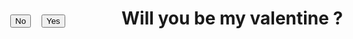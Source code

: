 <html>
<head>
<style>
#n {
	position: absolute;
	top:100px;
	left: 50px;
}
#y {
	position: absolute;
	top:100px;
	left: 100px;
}
</style>
	<title> Will you be my valentine</title>
</head>
<body>
  <h1> Will you be my valentine ?</h1>
  <button type="button" id="y" onclick="myYesFuntion()"> Yes</button>
  <button type="button" id="n" onmouseover="myFunction()">No</button>
  <script>
	function myFunction(){
		document.getElementById("n").style.left = (Math.random() * 500) + "px";
		document.getElementById("n").style.top = (Math.random() * 500) + "px";
		myFunction();
	}
	function myYesFunction() {
	    alert("so sweet");
	}
</script>
</body>
</html>
